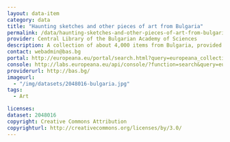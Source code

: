 ```yaml
---
layout: data-item
category: data
title: "Haunting sketches and other pieces of art from Bulgaria"
permalink: /data/haunting-sketches-and-other-pieces-of-art-from-bulgaria
provider: Central Library of the Bulgarian Academy of Sciences
description: A collection of about 4,000 items from Bulgaria, provided through the Athena Plus project. The collection includes a large number of sketches in different styles, mostly showing people. The collection also includes sculptures, paintings and several hundred artefacts. In Bulgarian.
contact: webadmin@bas.bg
portal: http://europeana.eu/portal/search.html?query=europeana_collectionName%3A2048016*&rows=24
console: http://labs.europeana.eu/api/console/?function=search&query=europeana_collectionName%3A2048016*&rows=24
providerurl: http://bas.bg/
imageurl:
  - "/img/datasets/2048016-bulgaria.jpg"
tags:
  - Art

licenses:
dataset: 2048016
copyright: Creative Commons Attribution
copyrighturl: http://creativecommons.org/licenses/by/3.0/
---
```

